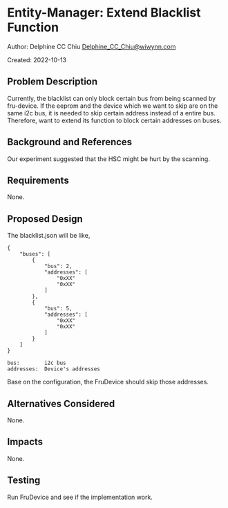 ﻿# Entity-Manager: Extend Blacklist Function

Author:
  Delphine CC Chiu <Delphine_CC_Chiu@wiwynn.com>

Created:
  2022-10-13

## Problem Description
Currently, the blacklist can only block certain bus from being scanned by fru-device. If the eeprom and the device which we want to skip are on the same i2c bus, it is needed to skip certain address instead of a entire bus. Therefore, want to extend its function to block certain addresses on buses.


## Background and References
Our experiment suggested that the HSC might be hurt by the scanning.

## Requirements
None.

## Proposed Design
The blacklist.json will be like,

```
{
	"buses": [
		{
			"bus": 2,
			"addresses": [
				"0xXX"
				"0xXX"
			]
		},
		{
			"bus": 5,
			"addresses": [
				"0xXX"
				"0xXX"
			]
		}
	]
}

bus:		i2c bus
addresses:	Device's addresses
```
Base on the configuration, the FruDevice should skip those addresses.
## Alternatives Considered
None.

## Impacts
None.

## Testing
Run FruDevice and see if the implementation work.
